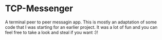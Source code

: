 # TCP-Messenger

A terminal peer to peer messagin app. This is mostly an adaptation of some code that I was starting for an earlier project. It was a lot of fun and you can feel free to take a look and steal if you want :)!
